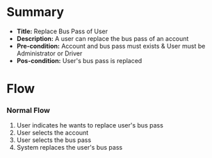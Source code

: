 # Summary

- **Title:** Replace Bus Pass of User
- **Description:** A user can replace the bus pass of an account
- **Pre-condition:** Account and bus pass must exists & User must be Administrator or Driver
- **Pos-condition:** User's bus pass is replaced

# Flow

### Normal Flow

1. User indicates he wants to replace user's bus pass
2. User selects the account
3. User selects the bus pass
2. System replaces the user's bus pass
